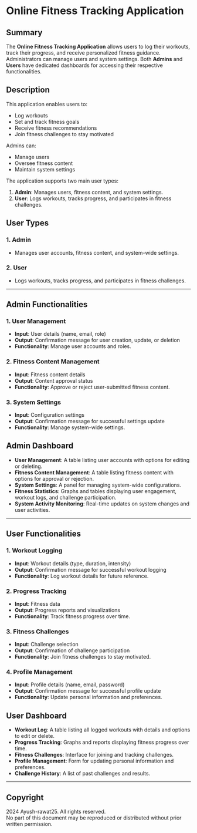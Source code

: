 # Online Fitness Tracking Application

## Summary

The **Online Fitness Tracking Application** allows users to log their workouts, track their progress, and receive personalized fitness guidance. Administrators can manage users and system settings. Both **Admins** and **Users** have dedicated dashboards for accessing their respective functionalities.

## Description

This application enables users to:
- Log workouts
- Set and track fitness goals
- Receive fitness recommendations
- Join fitness challenges to stay motivated

Admins can:
- Manage users
- Oversee fitness content
- Maintain system settings

The application supports two main user types:
1. **Admin**: Manages users, fitness content, and system settings.
2. **User**: Logs workouts, tracks progress, and participates in fitness challenges.

## User Types

### 1. Admin
- Manages user accounts, fitness content, and system-wide settings.

### 2. User
- Logs workouts, tracks progress, and participates in fitness challenges.

---

## Admin Functionalities

### 1. User Management
- **Input**: User details (name, email, role)
- **Output**: Confirmation message for user creation, update, or deletion
- **Functionality**: Manage user accounts and roles.

### 2. Fitness Content Management
- **Input**: Fitness content details
- **Output**: Content approval status
- **Functionality**: Approve or reject user-submitted fitness content.

### 3. System Settings
- **Input**: Configuration settings
- **Output**: Confirmation message for successful settings update
- **Functionality**: Manage system-wide settings.

## Admin Dashboard

- **User Management**: A table listing user accounts with options for editing or deleting.
- **Fitness Content Management**: A table listing fitness content with options for approval or rejection.
- **System Settings**: A panel for managing system-wide configurations.
- **Fitness Statistics**: Graphs and tables displaying user engagement, workout logs, and challenge participation.
- **System Activity Monitoring**: Real-time updates on system changes and user activities.

---

## User Functionalities

### 1. Workout Logging
- **Input**: Workout details (type, duration, intensity)
- **Output**: Confirmation message for successful workout logging
- **Functionality**: Log workout details for future reference.

### 2. Progress Tracking
- **Input**: Fitness data
- **Output**: Progress reports and visualizations
- **Functionality**: Track fitness progress over time.

### 3. Fitness Challenges
- **Input**: Challenge selection
- **Output**: Confirmation of challenge participation
- **Functionality**: Join fitness challenges to stay motivated.

### 4. Profile Management
- **Input**: Profile details (name, email, password)
- **Output**: Confirmation message for successful profile update
- **Functionality**: Update personal information and preferences.

## User Dashboard

- **Workout Log**: A table listing all logged workouts with details and options to edit or delete.
- **Progress Tracking**: Graphs and reports displaying fitness progress over time.
- **Fitness Challenges**: Interface for joining and tracking challenges.
- **Profile Management**: Form for updating personal information and preferences.
- **Challenge History**: A list of past challenges and results.

---

## Copyright

2024 Ayush-rawat25. All rights reserved.  
No part of this document may be reproduced or distributed without prior written permission.

